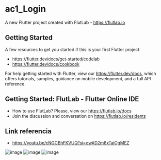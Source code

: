 # ac1_Login

A new Flutter project created with FlutLab - https://flutlab.io

## Getting Started

A few resources to get you started if this is your first Flutter project:

- https://flutter.dev/docs/get-started/codelab
- https://flutter.dev/docs/cookbook

For help getting started with Flutter, view our
https://flutter.dev/docs, which offers tutorials,
samples, guidance on mobile development, and a full API reference.

## Getting Started: FlutLab - Flutter Online IDE

- How to use FlutLab? Please, view our https://flutlab.io/docs
- Join the discussion and conversation on https://flutlab.io/residents

## Link referencia

- https://youtu.be/cNGCBhFKVUQ?si=owAD2m8xTaiOgMEZ

![image](https://github.com/estrellapopo123/UIII_Act_1/assets/144378353/0b95545d-3d4f-4b11-85c6-065cacbc496f)
![image](https://github.com/estrellapopo123/UIII_Act_1/assets/144378353/881b73a6-ba4c-4967-bc5e-025e70924daf)
![image](https://github.com/estrellapopo123/UIII_Act_1/assets/144378353/2da82467-a5cf-4f0d-b851-16592b59cf1c)
